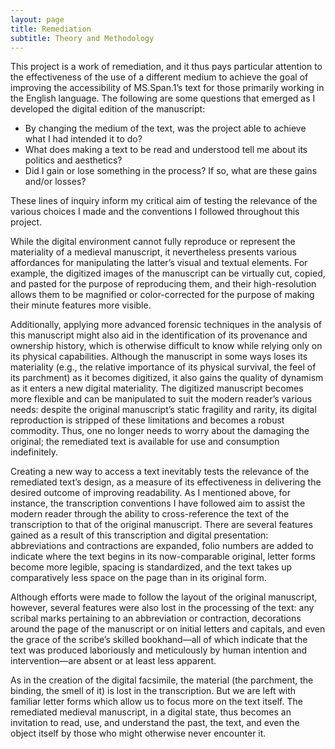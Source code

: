 ```yaml
---
layout: page
title: Remediation
subtitle: Theory and Methodology
---
```


This project is a work of remediation, and it thus pays particular attention to the effectiveness of the use of a different medium to achieve the goal of improving the accessibility of MS.Span.1’s text for those primarily working in the English language. The following are some questions that emerged as I developed the digital edition of the manuscript:
- By changing the medium of the text, was the project able to achieve what I had intended it to do?
- What does making a text to be read and understood tell me about its politics and aesthetics?
- Did I gain or lose something in the process? If so, what are these gains and/or losses?

These lines of inquiry inform my critical aim of testing the relevance of the various choices I made and the conventions I followed throughout this project.

While the digital environment cannot fully reproduce or represent the materiality of a medieval manuscript, it nevertheless presents various affordances for manipulating the latter’s visual and textual elements. For example, the digitized images of the manuscript can be virtually cut, copied, and pasted for the purpose of reproducing them, and their high-resolution allows them to be magnified or color-corrected for the purpose of making their minute features more visible.

Additionally, applying more advanced forensic techniques in the analysis of this manuscript might also aid in the identification of its provenance and ownership history, which is otherwise difficult to know while relying only on its physical capabilities. Although the manuscript in some ways loses its materiality (e.g., the relative importance of its physical survival, the feel of its parchment) as it becomes digitized, it also gains the quality of dynamism as it enters a new digital materiality. The digitized manuscript becomes more flexible and can be manipulated to suit the modern reader’s various needs: despite the original manuscript’s static fragility and rarity, its digital reproduction is stripped of these limitations and becomes a robust commodity. Thus, one no longer needs to worry about the damaging the original; the remediated text is available for use and consumption indefinitely.

Creating a new way to access a text inevitably tests the relevance of the remediated text’s design, as a measure of its effectiveness in delivering the desired outcome of improving readability. As I mentioned above, for instance, the transcription conventions I have followed aim to assist the modern reader through the ability to cross-reference the text of the transcription to that of the original manuscript. There are several features gained as a result of this transcription and digital presentation: abbreviations and contractions are expanded, folio numbers are added to indicate where the text begins in its now-comparable original, letter forms become more legible, spacing is standardized, and the text takes up comparatively less space on the page than in its original form.

Although efforts were made to follow the layout of the original manuscript, however, several features were also lost in the processing of the text: any scribal marks pertaining to an abbreviation or contraction, decorations around the page of the manuscript or on initial letters and capitals, and even the grace of the scribe’s skilled bookhand—all of which indicate that the text was produced laboriously and meticulously by human intention and intervention—are absent or at least less apparent.

As in the creation of the digital facsimile, the material (the parchment, the binding, the smell of it) is lost in the transcription. But we are left with familiar letter forms which allow us to focus more on the text itself. The remediated medieval manuscript, in a digital state, thus becomes an invitation to read, use, and understand the past, the text, and even the object itself by those who might otherwise never encounter it.
